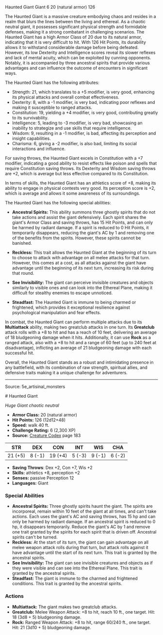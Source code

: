<MonsterName/>Haunted Giant</MonsterName>
<CreatureType/>Giant</CreatureType>
<CR/>6</CR>
<AC/>20 (natural armor)</AC>
<HP/>126</HP>
<summary>The Haunted Giant is a massive creature embodying chaos and resides in a realm that blurs the lines between the living and ethereal. As a chaotic neutral giant, it possesses significant physical strength and formidable defenses, making it a strong combatant in challenging scenarios. The Haunted Giant has a high Armor Class of 20 due to its natural armor, indicating that it is very difficult to hit. With 126 Hit Points, its durability allows it to withstand considerable damage before being defeated. However, its low Dexterity and Intelligence scores reveal its slower reflexes and lack of mental acuity, which can be exploited by cunning opponents. Notably, it is accompanied by three ancestral spirits that provide various advantages and can influence the outcome of encounters in significant ways. </summary>

<detail>

The Haunted Giant has the following attributes: 

- Strength: 21, which translates to a +5 modifier, is very good, enhancing its physical attacks and overall combat effectiveness.
- Dexterity: 8, with a -1 modifier, is very bad, indicating poor reflexes and making it susceptible to ranged attacks.
- Constitution: 19, yielding a +4 modifier, is very good, contributing greatly to its survivability.
- Intelligence: 5, leading to -3 modifier, is very bad, showcasing an inability to strategize and use skills that require intelligence.
- Wisdom: 9, resulting in a -1 modifier, is bad, affecting its perception and insight capabilities.
- Charisma: 6, giving a -2 modifier, is also bad, limiting its social interactions and influence.

For saving throws, the Haunted Giant excels in Constitution with a +7 modifier, indicating a good ability to resist effects like poison and spells that require Constitution saving throws. Its Dexterity and Wisdom saving throws are +2, which is average but less effective compared to its Constitution.

In terms of skills, the Haunted Giant has an athletics score of +8, making its ability to engage in physical contests very good. Its perception score is +2, which is average and allows it some awareness of its surroundings.

The Haunted Giant has the following special abilities:

- **Ancestral Spirits:** This ability summons three ghostly spirits that do not take actions and assist the giant defensively. Each spirit shares the giant's Armor Class and saving throws, has 15 Hit Points, and can only be harmed by radiant damage. If a spirit is reduced to 0 Hit Points, it temporarily disappears, reducing the giant's AC by 1 and removing one of the benefits from the spirits. However, these spirits cannot be banished.
  
- **Reckless:** This trait allows the Haunted Giant at the beginning of its turn to choose to attack with advantage on all melee attacks for that turn. However, this comes at a cost, as all attacks against the giant have advantage until the beginning of its next turn, increasing its risk during that round.

- **See Invisibility:** The giant can perceive invisible creatures and objects similarly to visible ones and can look into the Ethereal Plane, making it difficult for stealthy enemies to escape unnoticed.

- **Steadfast:** The Haunted Giant is immune to being charmed or frightened, which provides it exceptional resilience against psychological manipulation and fear effects.

In combat, the Haunted Giant can perform multiple attacks due to its **Multiattack** ability, making two greatclub attacks in one turn. Its **Greatclub** attack rolls with a +8 to hit and has a reach of 10 feet, delivering an average of 18 bludgeoning damage when it hits. Additionally, it can use **Rock** as a ranged attack, also with a +8 to hit and a range of 60 feet (up to 240 feet at disadvantage), inflicting an average of 21 bludgeoning damage with each successful hit. 

Overall, the Haunted Giant stands as a robust and intimidating presence in any battlefield, with its combination of raw strength, spiritual allies, and defensive traits making it a unique challenge for adventurers.</detail>



---

Source: 5e_artisinal_monsters

<statblock>
# Haunted Giant

*Huge* *Giant* *chaotic neutral*

- **Armor Class:** 20 (natural armor)
- **Hit Points:** 126 (12d12+48)
- **Speed:** walk 40 ft.
- **Challenge Rating:** 6 (2,300 XP)
- **Source:** [Creature Codex](https://koboldpress.com/kpstore/product/creature-codex-for-5th-edition-dnd) page 183

| STR | DEX | CON | INT | WIS | CHA |
| --- | --- | --- | --- | --- | --- |
| 21 (+5) | 8 (-1) | 19 (+4) | 5 (-3) | 9 (-1) | 6 (-2) |

- **Saving Throws**: Dex +2, Con +7, Wis +2
- **Skills:** athletics +8, perception +2
- **Senses:** passive Perception 12
- **Languages:** Giant

### Special Abilities

- **Ancestral Spirits:** Three ghostly spirits haunt the giant. The spirits are incorporeal, remain within 10 feet of the giant at all times, and can't take actions. Each uses the giant's AC and saving throws, has 15 hp and can only be harmed by radiant damage. If an ancestral spirit is reduced to 0 hp, it disappears temporarily. Reduce the giant's AC by 1 and remove one trait granted by the spirits for each spirit that is driven off. Ancestral spirits can't be turned.
- **Reckless:** At the start of its turn, the giant can gain advantage on all melee weapon attack rolls during that turn, but attack rolls against it have advantage until the start of its next turn. This trait is granted by the ancestral spirits.
- **See Invisibility:** The giant can see invisible creatures and objects as if they were visible and can see into the Ethereal Plane. This trait is granted by the ancestral spirits.
- **Steadfast:** The giant is immune to the charmed and frightened conditions. This trait is granted by the ancestral spirits.

### Actions

- **Multiattack:** The giant makes two greatclub attacks.
- **Greatclub:** Melee Weapon Attack: +8 to hit, reach 10 ft., one target. Hit: 18 (3d8 + 5) bludgeoning damage.
- **Rock:** Ranged Weapon Attack: +8 to hit, range 60/240 ft., one target. Hit: 21 (3d10 + 5) bludgeoning damage.


</statblock>


